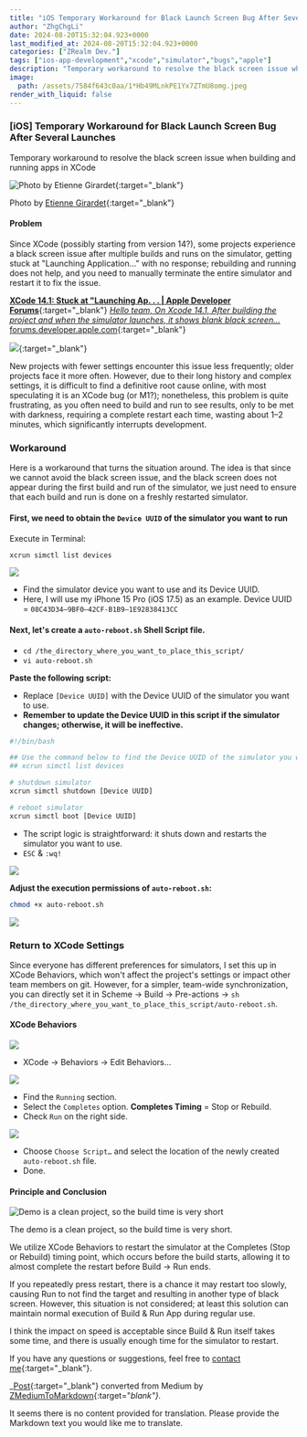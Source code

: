 ```yaml
---
title: "iOS Temporary Workaround for Black Launch Screen Bug After Several Launches"
author: "ZhgChgLi"
date: 2024-08-20T15:32:04.923+0000
last_modified_at: 2024-08-20T15:32:04.923+0000
categories: ["ZRealm Dev."]
tags: ["ios-app-development","xcode","simulator","bugs","apple"]
description: "Temporary workaround to resolve the black screen issue when building and running apps in XCode"
image:
  path: /assets/7584f643c0aa/1*Hb49MLnkPE1Yx7ZTmU8omg.jpeg
render_with_liquid: false
---
```


### \[iOS\] Temporary Workaround for Black Launch Screen Bug After Several Launches

Temporary workaround to resolve the black screen issue when building and running apps in XCode



![Photo by [Etienne Girardet](https://unsplash.com/@etiennegirardet?utm_content=creditCopyText&utm_medium=referral&utm_source=unsplash){:target="_blank"}](/assets/7584f643c0aa/1*Hb49MLnkPE1Yx7ZTmU8omg.jpeg)

Photo by [Etienne Girardet](https://unsplash.com/@etiennegirardet?utm_content=creditCopyText&utm_medium=referral&utm_source=unsplash){:target="_blank"}
#### Problem

Since XCode \(possibly starting from version 14?\), some projects experience a black screen issue after multiple builds and runs on the simulator, getting stuck at "Launching Application..." with no response; rebuilding and running does not help, and you need to manually terminate the entire simulator and restart it to fix the issue.

[**XCode 14\.1: Stuck at "Launching Ap\. \. \. \| Apple Developer Forums**](https://forums.developer.apple.com/forums/thread/720058){:target="_blank"} 
[_Hello team, On Xcode 14\.1, After building the project and when the simulator launches, it shows blank black screen…_ forums\.developer\.apple\.com](https://forums.developer.apple.com/forums/thread/720058){:target="_blank"}


[![](https://cdn.sstatic.net/Sites/stackoverflow/Img/apple-touch-icon@2.png?v=73d79a89bded)](https://stackoverflow.com/questions/74315983/simulator-get-blanked-when-running-app-in-debug-mode-second-time-in-14-1-and-14){:target="_blank"}


New projects with fewer settings encounter this issue less frequently; older projects face it more often. However, due to their long history and complex settings, it is difficult to find a definitive root cause online, with most speculating it is an XCode bug \(or M1?\); nonetheless, this problem is quite frustrating, as you often need to build and run to see results, only to be met with darkness, requiring a complete restart each time, wasting about 1–2 minutes, which significantly interrupts development.
### Workaround

Here is a workaround that turns the situation around. The idea is that since we cannot avoid the black screen issue, and the black screen does not appear during the first build and run of the simulator, we just need to ensure that each build and run is done on a freshly restarted simulator.
#### First, we need to obtain the `Device UUID` of the simulator you want to run

Execute in Terminal:
```bash
xcrun simctl list devices
```

![](/assets/7584f643c0aa/1*dmuGmwH6hDufYRJZEsIkWw.png)

- Find the simulator device you want to use and its Device UUID.
- Here, I will use my iPhone 15 Pro (iOS 17.5) as an example.
Device UUID = `08C43D34–9BF0–42CF-B1B9–1E92838413CC`

#### Next, let's create a `auto-reboot.sh` Shell Script file.
- `cd /the_directory_where_you_want_to_place_this_script/`
- `vi auto-reboot.sh`

**Paste the following script:**
- Replace `[Device UUID]` with the Device UUID of the simulator you want to use.
- **Remember to update the Device UUID in this script if the simulator changes; otherwise, it will be ineffective.**

```bash
#!/bin/bash

## Use the command below to find the Device UUID of the simulator you want to use:
## xcrun simctl list devices

# shutdown simulator
xcrun simctl shutdown [Device UUID]

# reboot simulator
xcrun simctl boot [Device UUID]
```
- The script logic is straightforward: it shuts down and restarts the simulator you want to use.
- `ESC` & `:wq!`

![](/assets/7584f643c0aa/1*79rYuP2mvX6kXXPgPoFaLg.png)

**Adjust the execution permissions of `auto-reboot.sh`:**
```bash
chmod +x auto-reboot.sh
```

![](/assets/7584f643c0aa/1*F3TKpExiSe4axJwTxICm7Q.png)

### Return to XCode Settings

Since everyone has different preferences for simulators, I set this up in XCode Behaviors, which won't affect the project's settings or impact other team members on git. However, for a simpler, team-wide synchronization, you can directly set it in Scheme -> Build -> Pre-actions -> `sh /the_directory_where_you_want_to_place_this_script/auto-reboot.sh`.
#### XCode Behaviors

![](/assets/7584f643c0aa/1*2s2UOZMBkTn8GhdiO4KYwg.png)

- XCode -> Behaviors -> Edit Behaviors…

![](/assets/7584f643c0aa/1*eALkD0S11rEiNEvwyCCJzg.png)

- Find the `Running` section.
- Select the `Completes` option.
**Completes Timing** = Stop or Rebuild.
- Check `Run` on the right side.

![](/assets/7584f643c0aa/1*tzYVUorv8Zva6cnLuC4-yA.png)

- Choose `Choose Script…` and select the location of the newly created `auto-reboot.sh` file.
- Done.

#### Principle and Conclusion

![Demo is a clean project, so the build time is very short](/assets/7584f643c0aa/1*A-enPIU3D-MEwz1-aF-ByQ.gif)

The demo is a clean project, so the build time is very short.

We utilize XCode Behaviors to restart the simulator at the Completes (Stop or Rebuild) timing point, which occurs before the build starts, allowing it to almost complete the restart before Build -> Run ends.

If you repeatedly press restart, there is a chance it may restart too slowly, causing Run to not find the target and resulting in another type of black screen. However, this situation is not considered; at least this solution can maintain normal execution of Build & Run App during regular use.

I think the impact on speed is acceptable since Build & Run itself takes some time, and there is usually enough time for the simulator to restart.

If you have any questions or suggestions, feel free to [contact me](https://www.zhgchg.li/contact){:target="_blank"}.

_[Post](https://medium.com/zrealm-ios-dev/ios-temporaryworkaround-for-black-launch-screen-bug-after-several-launches-7584f643c0aa){:target="_blank"} converted from Medium by [ZMediumToMarkdown](https://github.com/ZhgChgLi/ZMediumToMarkdown){:target="_blank"}._

It seems there is no content provided for translation. Please provide the Markdown text you would like me to translate.

